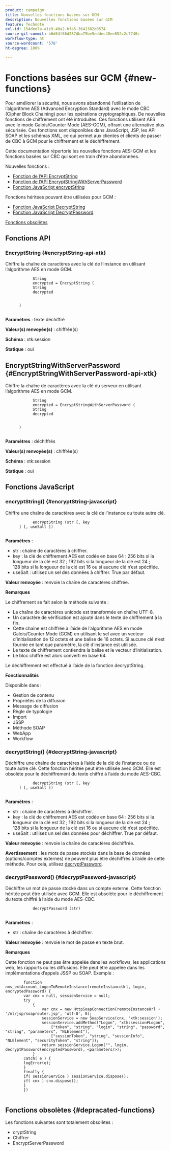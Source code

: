 ```yaml
---
product: campaign
title: Nouvelles fonctions basées sur GCM
description: Nouvelles fonctions basées sur GCM
feature: Technote
exl-id: 154dee7a-a1e9-40a2-bfa5-3641382d0574
source-git-commit: b6d64f66d287dba79be5eddec48ee852c2c7740c
workflow-type: ht
source-wordcount: '578'
ht-degree: 100%

---
```


# Fonctions basées sur GCM {#new-functions}

Pour améliorer la sécurité, nous avons abandonné l’utilisation de l’algorithme AES (Advanced Encryption Standard) avec le mode CBC (Cipher Block Chaining) pour les opérations cryptographiques. De nouvelles fonctions de chiffrement ont été introduites. Ces fonctions utilisent AES avec le mode Galois/Counter Mode (AES-GCM), offrant une alternative plus sécurisée. Ces fonctions sont disponibles dans JavaScript, JSP, les API SOAP et les schémas XML, ce qui permet aux clientes et clients de passer de CBC à GCM pour le chiffrement et le déchiffrement.

Cette documentation répertorie les nouvelles fonctions AES-GCM et les fonctions basées sur CBC qui sont en train d’être abandonnées.

Nouvelles fonctions :

* [Fonction de l’API EncryptString](#encryptString-api-xtk)
* [Fonction de l’API EncryptStringWithServerPassword](#EncryptStringWithServerPassword-api-xtk)
* [Fonction JavaScript encryptString](#encryptString-javascript)

Fonctions héritées pouvant être utilisées pour GCM :

* [Fonction JavaScript DecryptString](#decryptString-javascript)
* [Fonction JavaScript DecryptPassword](#decryptPassword-javascript)

[Fonctions obsolètes](#depracated-functions)

## Fonctions API

### EncryptString {#encryptString-api-xtk}

Chiffre la chaîne de caractères avec la clé de l’instance en utilisant l’algorithme AES en mode GCM.

```
            String 
            encrypted = EncryptString (
            String       
            decrypted
            

      )
         
```

**Paramètres** : texte déchiffré

**Valeur(s) renvoyée(s)** : chiffrée(s)

**Schéma** : xtk:session

**Statique** : oui

## EncryptStringWithServerPassword {#EncryptStringWithServerPassword-api-xtk}

Chiffre la chaîne de caractères avec la clé du serveur en utilisant l’algorithme AES en mode GCM.


```
            String 
            encrypted = EncryptStringWithServerPassword (
            String       
            decrypted
            

      )
         
```

**Paramètres** : déchiffrés

**Valeur(s) renvoyée(s)** : chiffrée(s)

**Schéma** : xtk:session

**Statique** : oui

## Fonctions JavaScript

### encryptString() {#encryptString-javascript}

Chiffre une chaîne de caractères avec la clé de l’instance ou toute autre clé.

```
            encryptString (str [, key
      ] [, useSalt ])
         
```

**Paramètres** :

* str : chaîne de caractères à chiffrer.
* key : la clé de chiffrement AES est codée en base 64 : 256 bits si la longueur de la clé est 32 ; 192 bits si la longueur de la clé est 24 ; 128 bits si la longueur de la clé est 16 ou si aucune clé n’est spécifiée.
* useSalt : utilisez un sel des données à chiffrer. True par défaut.

**Valeur renvoyée** : renvoie la chaîne de caractères chiffrée.

**Remarques**

Le chiffrement se fait selon la méthode suivante : 

* La chaîne de caractères unicode est transformée en chaîne UTF-8.
* Un caractère de vérification est ajouté dans le texte de chiffrement à la fin.
* Cette chaîne est chiffrée à l’aide de l’algorithme AES en mode Galois/Counter Mode (GCM) en utilisant le sel avec un vecteur d’initialisation de 12 octets et une balise de 16 octets. Si aucune clé n’est fournie en tant que paramètre, la clé d’instance est utilisée.
* Le texte de chiffrement contiendra la balise et le vecteur d’initialisation.
* Le bloc chiffré est alors converti en base 64.

Le déchiffrement est effectué à l’aide de la fonction decryptString.

**Fonctionnalités**

Disponible dans :

* Gestion de contenu
* Propriétés de la diffusion
* Message de diffusion
* Règle de typologie
* Import
* JSSP
* Méthode SOAP
* WebApp
* Workflow

### decryptString() {#decryptString-javascript}

Déchiffre une chaîne de caractères à l’aide de la clé de l’instance ou de toute autre clé. Cette fonction héritée peut être utilisée avec GCM. Elle est obsolète pour le déchiffrement du texte chiffré à l’aide du mode AES-CBC.

```
            decryptString (str [, key
      ] [, useSalt ])
         
```

**Paramètres** :

* str : chaîne de caractères à déchiffrer.
* key : la clé de chiffrement AES est codée en base 64 : 256 bits si la longueur de la clé est 32 ; 192 bits si la longueur de la clé est 24 ; 128 bits si la longueur de la clé est 16 ou si aucune clé n’est spécifiée.
* useSalt : utilisez un sel des données pour déchiffrer. True par défaut.

**Valeur renvoyée** : renvoie la chaîne de caractères déchiffrée.

**Avertissement** : les mots de passe stockés dans la base de données (options/comptes externes) ne peuvent plus être déchiffrés à l’aide de cette méthode. Pour cela, utilisez [decryptPassword](#decryptPassword-javascript).

### decryptPassword() {#decryptPassword-javascript}

Déchiffre un mot de passe stocké dans un compte externe. Cette fonction héritée peut être utilisée avec GCM. Elle est obsolète pour le déchiffrement du texte chiffré à l’aide du mode AES-CBC.

```
            decryptPassword (str)
         
```

**Paramètres** :

* str : chaîne de caractères à déchiffrer.

**Valeur renvoyée** : renvoie le mot de passe en texte brut.

**Remarques**

Cette fonction ne peut pas être appelée dans les workflows, les applications web, les rapports ou les diffusions. Elle peut être appelée dans les implémentations d’appels JSSP ou SOAP. Exemple :

```
        function nms_extAccount_LogonToRemoteInstance(remoteInstanceUrl, login, encryptedPassword) {
        var cnx = null, sessionService = null;
        try
            {
                var cnx = new HttpSoapConnection(remoteInstanceUrl + '/nl/jsp/soaprouter.jsp', 'utf-8', 0);
                sessionService = new SoapService(cnx, 'xtk:session');
                sessionService.addMethod("Logon", "xtk:session#Logon",
                    ["token", "string", "login", "string", "password", "string", "parameters", "NLElement"],
                    ["sessionToken", "string", "sessionInfo", "NLElement", "securityToken", "string"]);
                return sessionService.Logon("", login, decryptPassword(encryptedPassword), <parameters/>);
            }
        catch( e ) {
        logError(e);
        }
        finally {
        if( sessionService ) sessionService.dispose();
        if( cnx ) cnx.dispose();
        }
        })
      
```

## Fonctions obsolètes {#depracated-functions}

Les fonctions suivantes sont totalement obsolètes :

* cryptString
* Chiffrer
* EncryptServerPassword
